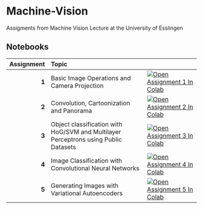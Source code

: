 # Machine-Vision
Assigments from Machine Vision Lecture at the University of Esslingen
## Notebooks

| Assignment | Topic |  |
|-:|:-|--|
| **1** | Basic Image Operations and Camera Projection | [![Open Assignment 1 In Colab](https://colab.research.google.com/assets/colab-badge.svg)](https://colab.research.google.com/github/Braafisch/Machine-Vision-Assignments/blob/main/a1-GettingStarted_CameraProjection/Assignment1.ipynb) |
| **2** | Convolution, Cartoonization and Panorama | [![Open Assignment 2 In Colab](https://colab.research.google.com/assets/colab-badge.svg)](https://colab.research.google.com/github/Braafisch/Machine-Vision-Assignments/blob/main/a2-convolution-panoramaStitching/Assignment2.ipynb) |
| **3** | Object classification with HoG/SVM and Multilayer Perceptrons using Public Datasets | [![Open Assignment 3 In Colab](https://colab.research.google.com/assets/colab-badge.svg)](https://colab.research.google.com/github/Braafisch/Machine-Vision-Assignments/blob/main/a3-objectClassification/Assignment3.ipynb) |
| **4** | Image Classification with Convolutional Neural Networks | [![Open Assignment 4 In Colab](https://colab.research.google.com/assets/colab-badge.svg)](https://colab.research.google.com/github/Braafisch/Machine-Vision-Assignments/blob/main/a4-cnn/Assignment4.ipynb) |
| **5** | Generating Images with Variational Autoencoders | [![Open Assignment 5 In Colab](https://colab.research.google.com/assets/colab-badge.svg)](https://colab.research.google.com/github/Braafisch/Machine-Vision-Assignments/blob/main/a5-vae/Assignment5.ipynb) |
